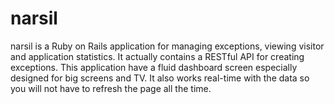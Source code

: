 # narsil

narsil is a Ruby on Rails application for managing exceptions, viewing visitor and application statistics. It actually contains a RESTful API for creating exceptions.
This application have a fluid dashboard screen especially designed for big screens and TV. It also works real-time with the data so you will not have to refresh the 
page all the time.